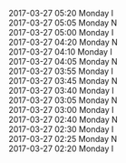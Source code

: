 2017-03-27 05:20 Monday  I  
2017-03-27 05:05 Monday  N  
2017-03-27 05:00 Monday  I  
2017-03-27 04:20 Monday  N  
2017-03-27 04:10 Monday  I  
2017-03-27 04:05 Monday  N  
2017-03-27 03:55 Monday  I  
2017-03-27 03:45 Monday  N  
2017-03-27 03:40 Monday  I  
2017-03-27 03:05 Monday  N  
2017-03-27 03:00 Monday  I  
2017-03-27 02:40 Monday  N  
2017-03-27 02:30 Monday  I  
2017-03-27 02:25 Monday  N  
2017-03-27 02:20 Monday  I  
